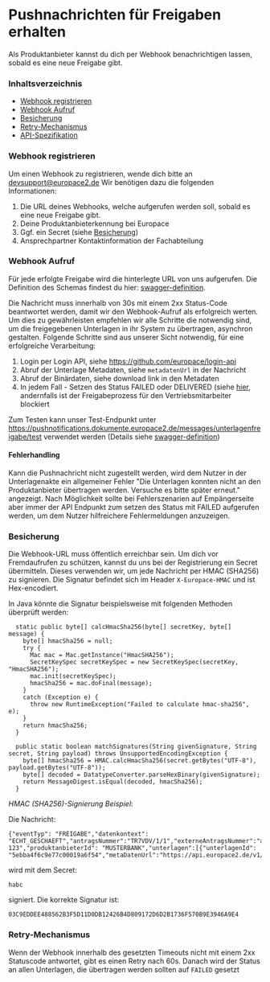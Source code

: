 # Pushnachrichten für Freigaben erhalten
Als Produktanbieter kannst du dich per Webhook benachrichtigen lassen, sobald es eine neue Freigabe gibt.

### Inhaltsverzeichnis

- [Webhook registrieren](#webhook-registrieren)
- [Webhook Aufruf](#webhook-aufruf)
- [Besicherung](#besicherung)
- [Retry-Mechanismus](#retry-mechanismus)
- [API-Spezifikation](swagger.yaml)

### Webhook registrieren
Um einen Webhook zu registrieren, wende dich bitte an devsupport@europace2.de Wir benötigen dazu die folgenden Informationen: 
1. Die URL deines Webhooks, welche aufgerufen werden soll, sobald es eine neue Freigabe gibt.
2. Deine Produktanbieterkennung bei Europace
3. Ggf. ein Secret (siehe [Besicherung](#besicherung))
4. Ansprechpartner Kontaktinformation der Fachabteilung

### Webhook Aufruf
Für jede erfolgte Freigabe wird die hinterlegte URL von uns aufgerufen. Die Definition des Schemas findest du hier: [swagger-definition](swagger.yaml).

Die Nachricht muss innerhalb von 30s mit einem 2xx Status-Code beantwortet werden, damit wir den Webhook-Aufruf als erfolgreich werten. Um dies zu gewährleisten empfehlen wir alle Schritte die notwendig sind, um die freigegebenen Unterlagen in ihr System zu übertragen, asynchron gestalten. 
Folgende Schritte sind aus unserer Sicht notwendig, für eine erfolgreiche Verarbeitung:

1. Login per Login API, siehe https://github.com/europace/login-api
2. Abruf der Unterlage Metadaten, siehe `metadatenUrl` in der Nachricht
3. Abruf der Binärdaten, siehe download link in den Metadaten
4. In jedem Fall - Setzen des Status FAILED oder DELIVERED (siehe [hier](https://europace.github.io/unterlagen-api/docs/swggerui.html#/Freigabe/setFreigegebeneUnterlageStatus), andernfalls ist der Freigabeprozess für den Vertriebsmitarbeiter blockiert

Zum Testen kann unser Test-Endpunkt unter https://pushnotifications.dokumente.europace2.de/messages/unterlagenfreigabe/test verwendet werden (Details siehe [swagger-definition](swagger.yaml))

#### Fehlerhandling
Kann die Pushnachricht nicht zugestellt werden, wird dem Nutzer in der Unterlagenakte ein allgemeiner Fehler "Die Unterlagen konnten nicht an den Produktanbieter übertragen werden. Versuche es bitte später erneut." angezeigt. 
Nach Möglichkeit sollte bei Fehlerszenarien auf Empängerseite aber immer der API Endpunkt zum setzen des Status mit FAILED aufgerufen werden, um dem Nutzer hilfreichere Fehlermeldungen anzuzeigen.

### Besicherung
Die Webhook-URL muss öffentlich erreichbar sein. Um dich vor Fremdaufrufen zu schützen, kannst du uns bei der Registrierung ein Secret übermitteln. Dieses verwenden wir, 
um jede Nachricht per HMAC (SHA256) zu signieren. Die Signatur befindet sich im Header `X-Europace-HMAC` und ist Hex-encodiert.

In Java könnte die Signatur beispielsweise mit folgenden Methoden überprüft werden:
```
  static public byte[] calcHmacSha256(byte[] secretKey, byte[] message) {
    byte[] hmacSha256 = null;
    try {
      Mac mac = Mac.getInstance("HmacSHA256");
      SecretKeySpec secretKeySpec = new SecretKeySpec(secretKey, "HmacSHA256");
      mac.init(secretKeySpec);
      hmacSha256 = mac.doFinal(message);
    }
    catch (Exception e) {
      throw new RuntimeException("Failed to calculate hmac-sha256", e);
    }
    return hmacSha256;
  }

  public static boolean matchSignatures(String givenSignature, String secret, String payload) throws UnsupportedEncodingException {
    byte[] hmacSha256 = HMAC.calcHmacSha256(secret.getBytes("UTF-8"), payload.getBytes("UTF-8"));
    byte[] decoded = DatatypeConverter.parseHexBinary(givenSignature);
    return MessageDigest.isEqual(decoded, hmacSha256);
  }
```

_HMAC (SHA256)-Signierung Beispiel_:

Die Nachricht:
```
{"eventTyp": "FREIGABE","datenkontext": "ECHT_GESCHAEFT","antragsNummer":"TR7VDV/1/1","externeAntragsNummer":"abc-123","produktanbieterId": "MUSTERBANK","unterlagen":[{"unterlagenId": "5ebba4f6c9e77c00019a6f54","metaDatenUrl":"https://api.europace2.de/v1/dokumente/freigabe/5ebba4f6c9e77c00019a6f54","statusUrl":"https://api.europace2.de/v1/dokumente/freigabe/5ebba4f6c9e77c00019a6f54/status"}]}
```

wird mit dem Secret:
```
habc
```
signiert. Die korrekte Signatur ist:
```
03C9EDDEE488562B3F5D11D0DB12426B4D809172D6D2B1736F570B9E3946A9E4
```

### Retry-Mechanismus
Wenn der Webhook innerhalb des gesetzten Timeouts nicht mit einem 2xx Statuscode antwortet, gibt es einen Retry nach 60s. Danach wird der 
Status an allen Unterlagen, die übertragen werden sollten auf `FAILED` gesetzt
